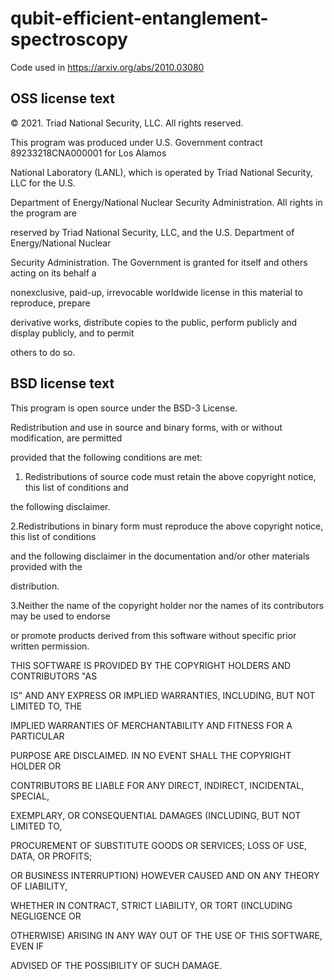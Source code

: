 # qubit-efficient-entanglement-spectroscopy
Code used in https://arxiv.org/abs/2010.03080

## OSS license text


© 2021. Triad National Security, LLC. All rights reserved.

This program was produced under U.S. Government contract 89233218CNA000001 for Los Alamos

National Laboratory (LANL), which is operated by Triad National Security, LLC for the U.S.

Department of Energy/National Nuclear Security Administration. All rights in the program are

reserved by Triad National Security, LLC, and the U.S. Department of Energy/National Nuclear

Security Administration. The Government is granted for itself and others acting on its behalf a

nonexclusive, paid-up, irrevocable worldwide license in this material to reproduce, prepare

derivative works, distribute copies to the public, perform publicly and display publicly, and to permit

others to do so.

 

## BSD license text

 

This program is open source under the BSD-3 License.

Redistribution and use in source and binary forms, with or without modification, are permitted

provided that the following conditions are met:

1. Redistributions of source code must retain the above copyright notice, this list of conditions and

the following disclaimer.

 

2.Redistributions in binary form must reproduce the above copyright notice, this list of conditions

and the following disclaimer in the documentation and/or other materials provided with the

distribution.

 

3.Neither the name of the copyright holder nor the names of its contributors may be used to endorse

or promote products derived from this software without specific prior written permission.


THIS SOFTWARE IS PROVIDED BY THE COPYRIGHT HOLDERS AND CONTRIBUTORS "AS

IS" AND ANY EXPRESS OR IMPLIED WARRANTIES, INCLUDING, BUT NOT LIMITED TO, THE

IMPLIED WARRANTIES OF MERCHANTABILITY AND FITNESS FOR A PARTICULAR

PURPOSE ARE DISCLAIMED. IN NO EVENT SHALL THE COPYRIGHT HOLDER OR

CONTRIBUTORS BE LIABLE FOR ANY DIRECT, INDIRECT, INCIDENTAL, SPECIAL,

EXEMPLARY, OR CONSEQUENTIAL DAMAGES (INCLUDING, BUT NOT LIMITED TO,

PROCUREMENT OF SUBSTITUTE GOODS OR SERVICES; LOSS OF USE, DATA, OR PROFITS;

OR BUSINESS INTERRUPTION) HOWEVER CAUSED AND ON ANY THEORY OF LIABILITY,

WHETHER IN CONTRACT, STRICT LIABILITY, OR TORT (INCLUDING NEGLIGENCE OR

OTHERWISE) ARISING IN ANY WAY OUT OF THE USE OF THIS SOFTWARE, EVEN IF

ADVISED OF THE POSSIBILITY OF SUCH DAMAGE.

